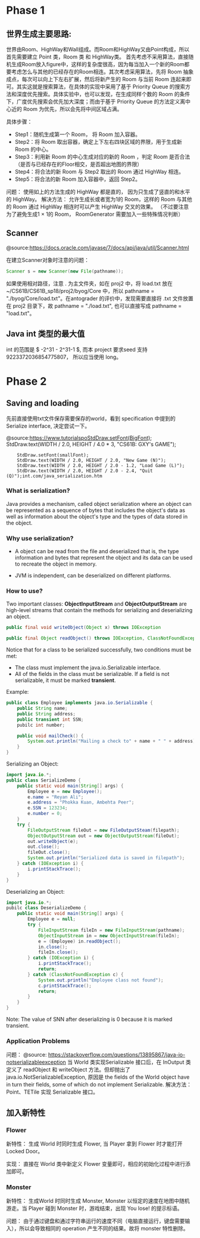 # Phase 1
## 世界生成主要思路:
世界由Room、HighWay和Wall组成。而Room和HighWay又由Point构成，所以首先需要建立 Point 类，Room 类 和 HighWay类。
首先考虑不采用算法，直接随机生成Room放入figure中，这样的复杂度很高，因为每当加入一个新的Room都要考虑怎么与其他的已经存在的Room相连。其次考虑采用算法，先将 Room 抽象成点，每次可以向上下左右扩展，然后将新产生的 Room 与当前 Room 连起来即可。其实这就是搜索算法，在具体的实现中采用了基于 Priority Queue 的搜索方法和深度优先搜索。具体实验中，也可以发现，在生成同样个数的 Room 的条件下，广度优先搜索会优先加大深度；而由于基于 Priority Queue 的方法定义离中心近的 Room 为优先，所以会先将中间区域占满。

具体步骤：
- Step1：随机生成第一个 Room， 将 Room 加入容器。
- Step2：将 Room 取出容器，确定上下左右四块区域的界限，用于生成新 Room 的中心。
- Step3：利用新 Room 的中心生成对应的新的 Room ，判定 Room 是否合法（是否与已经存在的Floor相交，是否超出地图的界限）
- Step4：将合法的新 Room 与 Step2 取出的 Room 通过 HighWay 相连。
- Step5：将合法的新 Room 加入容器中，返回 Step2。

问题：
使用如上的方法生成的 HighWay 都是直的， 因为只生成了竖直的和水平的 HighWay。
解决方法：
允许生成长或者宽为1的 Room，这样的 Room 与其他的 Room 通过 HighWay 相连时可以产生 HighWay 交叉的效果。
（不过要注意为了避免生成1 × 1的 Room， RoomGenerator 需要加入一些特殊情况判断）

## Scanner
@source:https://docs.oracle.com/javase/7/docs/api/java/util/Scanner.html

在建立Scanner对象时注意的问题：
```java
Scanner s = new Scanner(new File(pathname));
```
如果使用相对路径，注意 . 为主文件夹，如在 proj2 中，将 load.txt 放在 ~/CS61B/CS61B_sp18/proj2/byog/Core 中，所以 pathname = "./byog/Core/load.txt"。在antograder 的评价中，发现需要直接将 .txt 文件放置在 proj2 目录下，故 pathname = "./load.txt", 也可以直接写成 pathname = "load.txt"。

## Java int 类型的最大值
int 的范围是 $ -2^31 - 2^31-1 $, 而本 project 要求seed 支持 9223372036854775807， 所以应当使用 long。

# Phase 2

## Saving and loading
先前直接使用txt文件保存需要保存的world，看到 specification 中提到的 Serialize interface, 决定尝试一下。

@source:https://www.tutorialspoStdDraw.setFont(BigFont);
        StdDraw.text(WIDTH / 2.0, HEIGHT / 4.0 * 3, "CS61B: GXY's GAME");

        StdDraw.setFont(smallFont);
        StdDraw.text(WIDTH / 2.0, HEIGHT / 2.0, "New Game (N)");
        StdDraw.text(WIDTH / 2.0, HEIGHT / 2.0 - 1.2, "Load Game (L)");
        StdDraw.text(WIDTH / 2.0, HEIGHT / 2.0 - 2.4, "Quit (Q)");int.com/java_serialization.htm

### What is serialization?
Java provides a mechanism, called object serialization where an object can be represented as a sequence of bytes that includes the object's data as well as information about the object's type and the types of data stored in the object.

### Why use serialization?
- A object can be read from the file and deserialized that is, the type information and bytes that represent the object and its data can be used to recreate the object in memory.

- JVM is independent, can be deserialized on different platforms.

### How to use?
Two important classes: **ObjectInputStream** and **ObjectOutputStream** are high-level streams that contain the methods for serializing and deserializing an object.

```java
public final void writeObject(Object x) throws IOException

public final Object readObject() throws IOException, ClassNotFoundException
```
Notice that for a class to be serialized successfully, two conditions must be met:
- The class must implement the java.io.Serializable interface.
- All of the fields in the class must be serializable. If a field is not serializable, it must be marked **transient**.

Example:
```java
public class Employee implements java.io.Serializable {
	public String name;
	public String address;
	public transient int SSN;
	pubilc int number;

	public void mailCheck() {
		System.out.println("Mailing a check to" + name + " " + address);
	}
}
```
Serializing an Object:
```java
import java.io.*;
public class SerializeDemo {
	public static void main(String[] args) {
		Employee e = new Employee();
		e.name = "Reyan Ali";
		e.address = "Phokka Kuan, Ambehta Peer";
		e.SSN = 123234;
		e.number = 0;
	}
	try {
		FileOutputStream fileOut = new FileOutputSteam(filepath);
		ObjectOutputStream out = new ObjectOutputStream(fileOut);
		out.writeObject(e);
		out.close();
		fileOut.close();
		System.out.println("Serialized data is saved in filepath");
	} catch (IOException i) {
		i.printStackTrace();
	}
}
```
Deserializing an Object:
```java
import java.io.*;
pubilc class DeserializeDemo {
	public static void main(String[] args) {
		Employee e = null;
		try {
			FileInputStream fileIn = new FileInputStream(pathname);
			ObjectInputStream in = new ObjectInputStream(fileIn);
			e = (Employee) in.readObject();
			in.close();
			fileIn.close();
		} catch (IOException i) {
			i.printStackTrace();
			return;
		} catch (ClassNotFoundException c) {
			System.out.println("Employee class not found");
			c.printStackTrace();
			return;
		}
	}
}
```
Note: The value of SNN after deserializing is 0 because it is marked transient.

### Application Problems
问题：
@source: https://stackoverflow.com/questions/13895867/java-io-notserializableexception
当 World 类实现Serializable 接口后，在 InOutput 类定义了 readObject 和 writeObject 方法。但却抛出了 java.io.NotSerializableException, 原因是 the fields of the World object have in turn their fields, some of which do not implement Serializable. 
解决方法：
Point、TETile 实现 Serializable 接口。


## 加入新特性
### Flower
新特性：
生成 World 时同时生成 Flower, 当 Player 拿到 Flower 时才能打开 Locked Door。

实现：
直接在 World 类中新定义 Flower 变量即可，相应的初始化过程中进行添加即可。

### Monster
新特性：
生成World 时同时生成 Monster, Monster 以恒定的速度在地图中随机游走。当 Player 碰到 Monster 时，游戏结束，出现 You lose! 的提示标语。

问题：
由于通过键盘和通过字符串运行的速度不同（电脑直接运行，键盘需要输入），所以会导致相同的 operation 产生不同的结果。故将 monster 特性删除。


